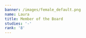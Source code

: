 ```yaml
---
banner: /images/female_default.png
name: Laura
title: Member of the Board
studies: '-'
rank: '8'
---
```


